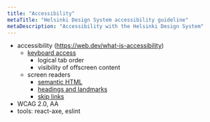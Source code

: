 ```yaml
---
title: "Accessibility"
metaTitle: "Helsinki Design System accessibility guideline"
metaDescription: "Accessibility with the Helsinki Design System"
---
```


- accessibility (https://web.dev/what-is-accessibility)
  - [keyboard access](https://web.dev/keyboard-access/)
    - logical tab order
    - visibility of offscreen content
  - screen readers
    - [semantic HTML](https://web.dev/use-semantic-html/)
    - [headings and landmarks](https://web.dev/headings-and-landmarks/)
    - [skip links](https://web.dev/headings-and-landmarks/#bypass-repetitive-content-with-skip-links)
- WCAG 2.0, AA
- tools: react-axe, eslint
